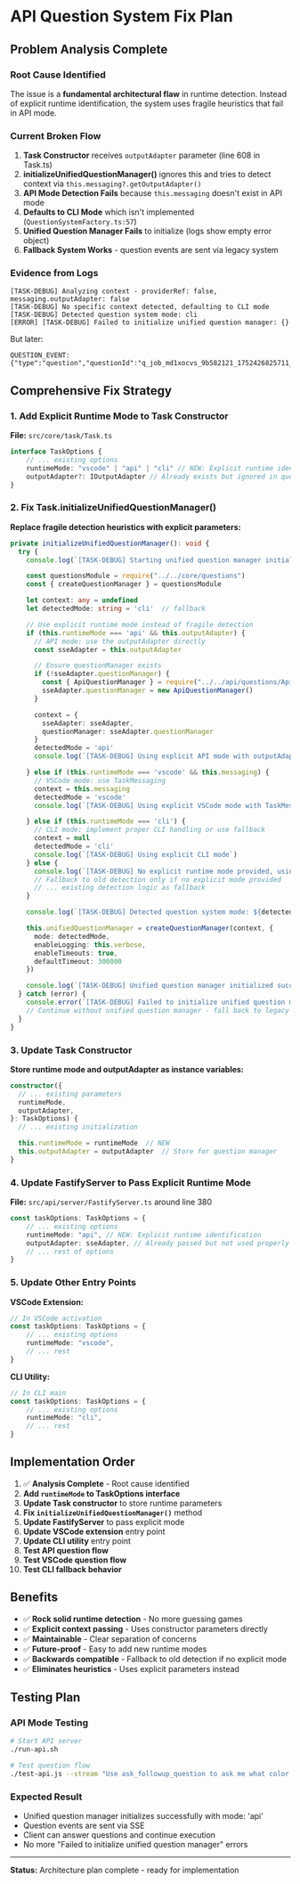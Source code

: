 # API Question System Fix Plan

## Problem Analysis Complete

### Root Cause Identified

The issue is a **fundamental architectural flaw** in runtime detection. Instead of explicit runtime identification, the system uses fragile heuristics that fail in API mode.

### Current Broken Flow

1. **Task Constructor** receives `outputAdapter` parameter (line 608 in Task.ts)
2. **initializeUnifiedQuestionManager()** ignores this and tries to detect context via `this.messaging?.getOutputAdapter()`
3. **API Mode Detection Fails** because `this.messaging` doesn't exist in API mode
4. **Defaults to CLI Mode** which isn't implemented (`QuestionSystemFactory.ts:57`)
5. **Unified Question Manager Fails** to initialize (logs show empty error object)
6. **Fallback System Works** - question events are sent via legacy system

### Evidence from Logs

```
[TASK-DEBUG] Analyzing context - providerRef: false, messaging.outputAdapter: false
[TASK-DEBUG] No specific context detected, defaulting to CLI mode
[TASK-DEBUG] Detected question system mode: cli
[ERROR] [TASK-DEBUG] Failed to initialize unified question manager: {}
```

But later:

```
QUESTION_EVENT: {"type":"question","questionId":"q_job_md1xocvs_9b582121_1752426825711_2",...}
```

## Comprehensive Fix Strategy

### 1. Add Explicit Runtime Mode to Task Constructor

**File:** `src/core/task/Task.ts`

```typescript
interface TaskOptions {
	// ... existing options
	runtimeMode: "vscode" | "api" | "cli" // NEW: Explicit runtime identification (required)
	outputAdapter?: IOutputAdapter // Already exists but ignored in question init
}
```

### 2. Fix Task.initializeUnifiedQuestionManager()

**Replace fragile detection heuristics with explicit parameters:**

```typescript
private initializeUnifiedQuestionManager(): void {
  try {
    console.log(`[TASK-DEBUG] Starting unified question manager initialization`)

    const questionsModule = require("../../core/questions")
    const { createQuestionManager } = questionsModule

    let context: any = undefined
    let detectedMode: string = 'cli'  // fallback

    // Use explicit runtime mode instead of fragile detection
    if (this.runtimeMode === 'api' && this.outputAdapter) {
      // API mode: use the outputAdapter directly
      const sseAdapter = this.outputAdapter

      // Ensure questionManager exists
      if (!sseAdapter.questionManager) {
        const { ApiQuestionManager } = require("../../api/questions/ApiQuestionManager")
        sseAdapter.questionManager = new ApiQuestionManager()
      }

      context = {
        sseAdapter: sseAdapter,
        questionManager: sseAdapter.questionManager
      }
      detectedMode = 'api'
      console.log(`[TASK-DEBUG] Using explicit API mode with outputAdapter`)

    } else if (this.runtimeMode === 'vscode' && this.messaging) {
      // VSCode mode: use TaskMessaging
      context = this.messaging
      detectedMode = 'vscode'
      console.log(`[TASK-DEBUG] Using explicit VSCode mode with TaskMessaging`)

    } else if (this.runtimeMode === 'cli') {
      // CLI mode: implement proper CLI handling or use fallback
      context = null
      detectedMode = 'cli'
      console.log(`[TASK-DEBUG] Using explicit CLI mode`)
    } else {
      console.log(`[TASK-DEBUG] No explicit runtime mode provided, using fallback detection`)
      // Fallback to old detection only if no explicit mode provided
      // ... existing detection logic as fallback
    }

    console.log(`[TASK-DEBUG] Detected question system mode: ${detectedMode}`)

    this.unifiedQuestionManager = createQuestionManager(context, {
      mode: detectedMode,
      enableLogging: this.verbose,
      enableTimeouts: true,
      defaultTimeout: 300000
    })

    console.log(`[TASK-DEBUG] Unified question manager initialized successfully for mode: ${detectedMode}`)
  } catch (error) {
    console.error(`[TASK-DEBUG] Failed to initialize unified question manager:`, error)
    // Continue without unified question manager - fall back to legacy methods
  }
}
```

### 3. Update Task Constructor

**Store runtime mode and outputAdapter as instance variables:**

```typescript
constructor({
  // ... existing parameters
  runtimeMode,
  outputAdapter,
}: TaskOptions) {
  // ... existing initialization

  this.runtimeMode = runtimeMode  // NEW
  this.outputAdapter = outputAdapter  // Store for question manager
}
```

### 4. Update FastifyServer to Pass Explicit Runtime Mode

**File:** `src/api/server/FastifyServer.ts` around line 380

```typescript
const taskOptions: TaskOptions = {
	// ... existing options
	runtimeMode: "api", // NEW: Explicit runtime identification
	outputAdapter: sseAdapter, // Already passed but not used properly in question init
	// ... rest of options
}
```

### 5. Update Other Entry Points

**VSCode Extension:**

```typescript
// In VSCode activation
const taskOptions: TaskOptions = {
	// ... existing options
	runtimeMode: "vscode",
	// ... rest
}
```

**CLI Utility:**

```typescript
// In CLI main
const taskOptions: TaskOptions = {
	// ... existing options
	runtimeMode: "cli",
	// ... rest
}
```

## Implementation Order

1. ✅ **Analysis Complete** - Root cause identified
2. **Add `runtimeMode` to TaskOptions interface**
3. **Update Task constructor** to store runtime parameters
4. **Fix `initializeUnifiedQuestionManager()`** method
5. **Update FastifyServer** to pass explicit mode
6. **Update VSCode extension** entry point
7. **Update CLI utility** entry point
8. **Test API question flow**
9. **Test VSCode question flow**
10. **Test CLI fallback behavior**

## Benefits

- ✅ **Rock solid runtime detection** - No more guessing games
- ✅ **Explicit context passing** - Uses constructor parameters directly
- ✅ **Maintainable** - Clear separation of concerns
- ✅ **Future-proof** - Easy to add new runtime modes
- ✅ **Backwards compatible** - Fallback to old detection if no explicit mode
- ✅ **Eliminates heuristics** - Uses explicit parameters instead

## Testing Plan

### API Mode Testing

```bash
# Start API server
./run-api.sh

# Test question flow
./test-api.js --stream "Use ask_followup_question to ask me what color I prefer"
```

### Expected Result

- Unified question manager initializes successfully with mode: 'api'
- Question events are sent via SSE
- Client can answer questions and continue execution
- No more "Failed to initialize unified question manager" errors

---

**Status:** Architecture plan complete - ready for implementation
